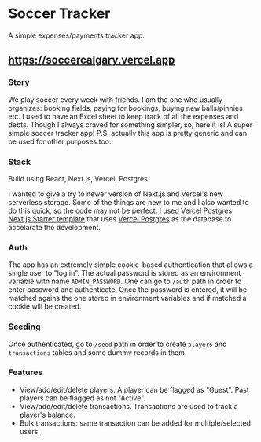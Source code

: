 # Soccer Tracker
A simple expenses/payments tracker app.

## https://soccercalgary.vercel.app

### Story
We play soccer every week with friends. I am the one who usually organizes: booking fields, paying for bookings, buying new balls/pinnies etc. I used to have an Excel sheet to keep track of all the expenses and debts. Though I always craved for something simpler, so, here it is! A super simple soccer tracker app! P.S. actually this app is pretty generic and can be used for other purposes too.

### Stack
Build using React, Next.js, Vercel, Postgres.

I wanted to give a try to newer version of Next.js and Vercel's new serverless storage. Some of the things are new to me and I also wanted to do this quick, so the code may not be perfect.
I used [Vercel Postgres Next.js Starter template](https://vercel.com/templates/next.js/postgres-starter) that uses [Vercel Postgres](https://vercel.com/postgres) as the database to accelarate the development.

### Auth
The app has an extremely simple cookie-based authentication that allows a single user to "log in". The actual password is stored as an environment variable with name `ADMIN_PASSWORD`. One can go to `/auth` path in order to enter password and authenticate. Once the password is entered, it will be matched agains the one stored in environment variables and if matched a cookie will be created.

### Seeding
Once authenticated, go to `/seed` path in order to create `players` and `transactions` tables and some dummy records in them.

### Features
 - View/add/edit/delete players. A player can be flagged as "Guest". Past players can be flagged as not "Active".
 - View/add/edit/delete transactions. Transactions are used to track a player's balance.
 - Bulk transactions: same transaction can be added for multiple/selected users.

